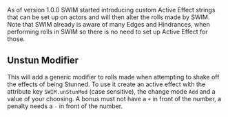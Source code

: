As of version 1.0.0 SWIM started introducing custom Active Effect strings that can be set up on actors and will then alter the rolls made by SWIM. Note that SWIM already is aware of many Edges and Hindrances, when performing rolls in SWIM so there is no need to set up Active Effect for those.

## Unstun Modifier
This will add a generic modifier to rolls made when attempting to shake off the effects of being Stunned.
To use it create an active effect with the attribute key `SWIM.unStunMod` (case sensitive), the change mode `Add` and a value of your choosing. A bonus must not have a `+` in front of the number, a penalty needs a `-` in front of the number.